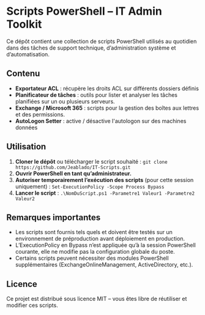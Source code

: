 # Scripts PowerShell – IT Admin Toolkit

Ce dépôt contient une collection de scripts PowerShell utilisés au quotidien dans des tâches de support technique, d’administration système et d’automatisation.

## Contenu
- **Exportateur ACL** : récupère les droits ACL sur différents dossiers définis
- **Planificateur de tâches** : outils pour lister et analyser les tâches planifiées sur un ou plusieurs serveurs.
- **Exchange / Microsoft 365** : scripts pour la gestion des boîtes aux lettres et des permissions.
- **AutoLogon Setter** : active / désactive l'autologon sur des machines données

## Utilisation
1. **Cloner le dépôt** ou télécharger le script souhaité :
   `git clone https://github.com/Jeablado/IT-Scripts.git`
2. **Ouvrir PowerShell en tant qu’administrateur.**
3. **Autoriser temporairement l’exécution des scripts** (pour cette session uniquement) :
   `Set-ExecutionPolicy -Scope Process Bypass`
4. **Lancer le script** :
   `.\NomDuScript.ps1 -Parametre1 Valeur1 -Parametre2 Valeur2`

## Remarques importantes
- Les scripts sont fournis tels quels et doivent être testés sur un environnement de préproduction avant déploiement en production.
- L’ExecutionPolicy en Bypass n’est appliquée qu’à la session PowerShell courante, elle ne modifie pas la configuration globale du poste.
- Certains scripts peuvent nécessiter des modules PowerShell supplémentaires (ExchangeOnlineManagement, ActiveDirectory, etc.).

## Licence
Ce projet est distribué sous licence MIT – vous êtes libre de réutiliser et modifier ces scripts.